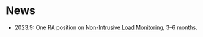 # News

- 2023.9: One RA position on [Non-Intrusive Load Monitoring](http://nilmworkshop.org/), 3–6 months.

